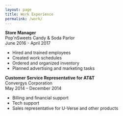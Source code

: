 ```yaml
---
layout: page
title: Work Experience
permalink: /work/
---
```


**Store Manager**  
Pop'nSweets Candy & Soda Parlor   
June 2016 - April 2017  
- Hired and trained employees
- Created work schedules
- Ordered and organized inventory
- Planned advertising and marketing tasks

**Customer Service Representative for AT&T**   
Convergys Corporation  
May 2014 – December 2014
- Billing and financial support
- Tech support
- Sales representative for U-Verse and other products
